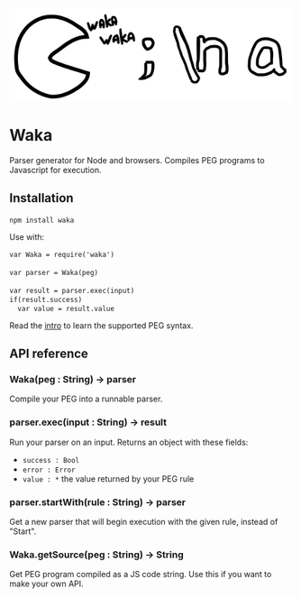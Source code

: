 
![](/waka.png)

# Waka

Parser generator for Node and browsers. Compiles PEG programs to Javascript for execution.

## Installation

    npm install waka

Use with:

    var Waka = require('waka')

    var parser = Waka(peg)

    var result = parser.exec(input)
    if(result.success)
      var value = result.value

Read the [intro](/Intro.md) to learn the supported PEG syntax.

## API reference

### Waka(peg : String) -> parser

Compile your PEG into a runnable parser.

### parser.exec(input : String) -> result

Run your parser on an input. Returns an object with these fields:
- `success : Bool`
- `error : Error`
- `value : *` the value returned by your PEG rule

### parser.startWith(rule : String) -> parser

Get a new parser that will begin execution with the given rule, instead of "Start".

### Waka.getSource(peg : String) -> String

Get PEG program compiled as a JS code string. Use this if you want to make your own API.
